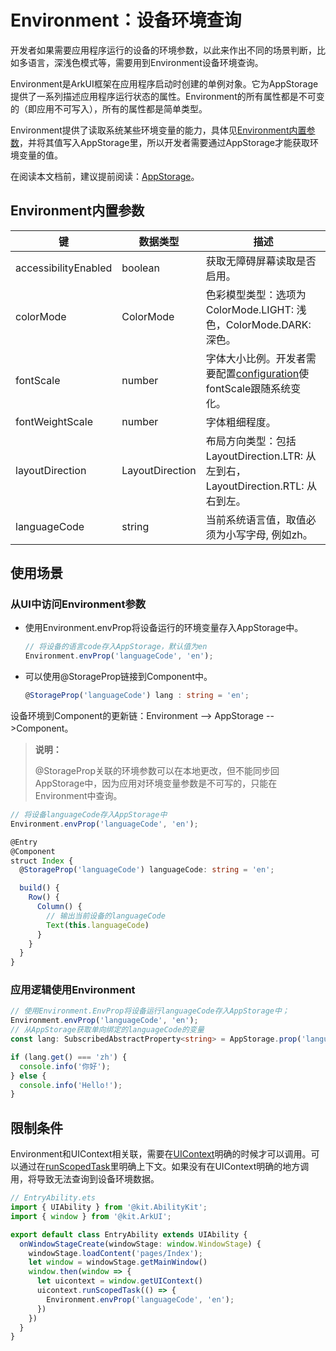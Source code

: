 # Environment：设备环境查询


开发者如果需要应用程序运行的设备的环境参数，以此来作出不同的场景判断，比如多语言，深浅色模式等，需要用到Environment设备环境查询。


Environment是ArkUI框架在应用程序启动时创建的单例对象。它为AppStorage提供了一系列描述应用程序运行状态的属性。Environment的所有属性都是不可变的（即应用不可写入），所有的属性都是简单类型。


Environment提供了读取系统某些环境变量的能力，具体见[Environment内置参数](#environment内置参数)，并将其值写入AppStorage里，所以开发者需要通过AppStorage才能获取环境变量的值。

在阅读本文档前，建议提前阅读：[AppStorage](./arkts-appstorage.md)。

## Environment内置参数

| 键 | 数据类型 | 描述                                      |
| ------------------ | ------------------ | ------------------ |
| accessibilityEnabled              | boolean                  | 获取无障碍屏幕读取是否启用。                 |
| colorMode              | ColorMode                  | 色彩模型类型：选项为ColorMode.LIGHT: 浅色，ColorMode.DARK: 深色。                 |
| fontScale              | number                  | 字体大小比例。开发者需要配置[configuration](./app-configuration-file.md#configuration标签)使fontScale跟随系统变化。                |
| fontWeightScale              | number                  | 字体粗细程度。                |
| layoutDirection              | LayoutDirection                  | 布局方向类型：包括LayoutDirection.LTR: 从左到右，LayoutDirection.RTL: 从右到左。                 |
| languageCode              | string                  | 当前系统语言值，取值必须为小写字母, 例如zh。                 |


## 使用场景


### 从UI中访问Environment参数

- 使用Environment.envProp将设备运行的环境变量存入AppStorage中。

  ```ts
  // 将设备的语言code存入AppStorage，默认值为en
  Environment.envProp('languageCode', 'en');
  ```

- 可以使用\@StorageProp链接到Component中。

  ```ts
  @StorageProp('languageCode') lang : string = 'en';
  ```

设备环境到Component的更新链：Environment --&gt; AppStorage --&gt;Component。

> **说明：**
>
> \@StorageProp关联的环境参数可以在本地更改，但不能同步回AppStorage中，因为应用对环境变量参数是不可写的，只能在Environment中查询。


```ts
// 将设备languageCode存入AppStorage中
Environment.envProp('languageCode', 'en');

@Entry
@Component
struct Index {
  @StorageProp('languageCode') languageCode: string = 'en';

  build() {
    Row() {
      Column() {
        // 输出当前设备的languageCode
        Text(this.languageCode)
      }
    }
  }
}
```


### 应用逻辑使用Environment


```ts
// 使用Environment.EnvProp将设备运行languageCode存入AppStorage中；
Environment.envProp('languageCode', 'en');
// 从AppStorage获取单向绑定的languageCode的变量
const lang: SubscribedAbstractProperty<string> = AppStorage.prop('languageCode');

if (lang.get() === 'zh') {
  console.info('你好');
} else {
  console.info('Hello!');
}
```


## 限制条件


Environment和UIContext相关联，需要在[UIContext](../reference/apis-arkui/js-apis-arkui-UIContext.md#uicontext)明确的时候才可以调用。可以通过在[runScopedTask](../reference/apis-arkui/js-apis-arkui-UIContext.md#runscopedtask)里明确上下文。如果没有在UIContext明确的地方调用，将导致无法查询到设备环境数据。


```ts
// EntryAbility.ets
import { UIAbility } from '@kit.AbilityKit';
import { window } from '@kit.ArkUI';

export default class EntryAbility extends UIAbility {
  onWindowStageCreate(windowStage: window.WindowStage) {
    windowStage.loadContent('pages/Index');
    let window = windowStage.getMainWindow()
    window.then(window => {
      let uicontext = window.getUIContext()
      uicontext.runScopedTask(() => {
        Environment.envProp('languageCode', 'en');
      })
    })
  }
}
```